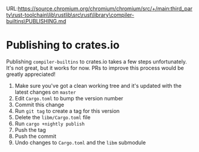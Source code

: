 URL:https://source.chromium.org/chromium/chromium/src/+/main:third_party\rust-toolchain\lib\rustlib\src\rust\library\compiler-builtins\PUBLISHING.md
# Publishing to crates.io

Publishing `compiler-builtins` to crates.io takes a few steps unfortunately.
It's not great, but it works for now. PRs to improve this process would be
greatly appreciated!

1. Make sure you've got a clean working tree and it's updated with the latest
   changes on `master`
2. Edit `Cargo.toml` to bump the version number
3. Commit this change
4. Run `git tag` to create a tag for this version
5. Delete the `libm/Cargo.toml` file
6. Run `cargo +nightly publish`
7. Push the tag
8. Push the commit
9. Undo changes to `Cargo.toml` and the `libm` submodule
